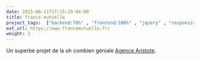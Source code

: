 ```yaml
---
date: 2015-06-11T17:15:29-04:00
title: france mutuelle
project_tags:  ["backend:70%" , "frontend:100%" , "jquery" , "responsive", "wordpress"]
ext_url: https://www.francemutuelle.fr/
weight: 3
---
```


Un superbe projet de la oh combien géniale [Agence Aristote](http://agence-aristote.fr/).

